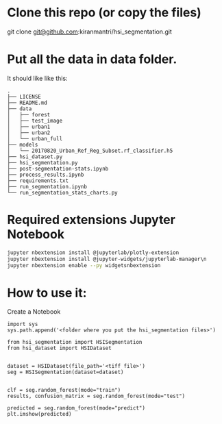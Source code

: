# Clone this repo (or copy the files)
git clone git@github.com:kiranmantri/hsi_segmentation.git


# Put all the data in data folder.
It should like like this:

```
.
├── LICENSE
├── README.md
├── data
│   ├── forest
│   ├── test_image
│   ├── urban1
│   ├── urban2
│   └── urban_full
├── models
│   └── 20170820_Urban_Ref_Reg_Subset.rf_classifier.h5
├── hsi_dataset.py
├── hsi_segmentation.py
├── post-segmentation-stats.ipynb
├── process_results.ipynb
├── requirements.txt
├── run_segmentation.ipynb
└── run_segmentation_stats_charts.py

```

# Required extensions Jupyter Notebook
```bash
jupyter nbextension install @jupyterlab/plotly-extension
jupyter nbextension install @jupyter-widgets/jupyterlab-manager\n
jupyter nbextension enable --py widgetsnbextension
```



# How to use it:
Create a Notebook

```
import sys
sys.path.append('<folder where you put the hsi_segmentation files>')

from hsi_segmentation import HSISegmentation
from hsi_dataset import HSIDataset


dataset = HSIDataset(file_path='<tiff file>')
seg = HSISegmentation(dataset=dataset)


clf = seg.random_forest(mode="train")
results, confusion_matrix = seg.random_forest(mode="test")

predicted = seg.random_forest(mode="predict")
plt.imshow(predicted)


```
